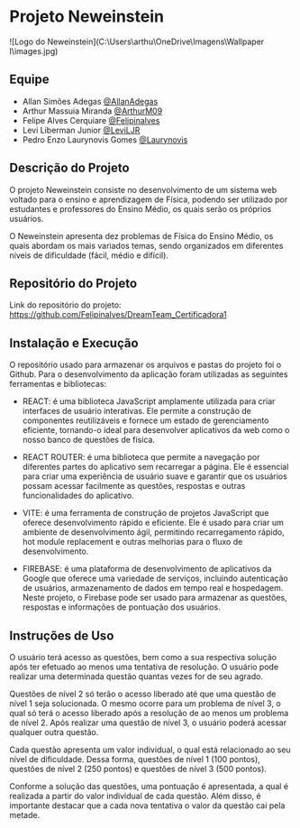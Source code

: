 
# Projeto Neweinstein

![Logo do Neweinstein](C:\Users\arthu\OneDrive\Imagens\Wallpaper I\images.jpg)


## Equipe

- Allan Simões Adegas [@AllanAdegas](https://github.com/AllanAdegas)
- Arthur Massuia Miranda [@ArthurM09](https://github.com/ArthurM09)
- Felipe Alves Cerquiare [@Felipinalves](https://github.com/Felipinalves)
- Levi Liberman Junior [@LeviLJR](https://github.com/LeviLJR)
- Pedro Enzo Laurynovis Gomes [@Laurynovis](https://github.com/Laurynovis)


## Descrição do Projeto

O projeto Neweinstein consiste no desenvolvimento de um sistema web voltado para o ensino e aprendizagem de Física, podendo ser utilizado por estudantes e professores do Ensino Médio, os quais serão os próprios usuários.

O Neweinstein apresenta dez problemas de Física do Ensino Médio, os quais abordam os mais variados temas, sendo organizados em diferentes níveis de dificuldade (fácil, médio e difícil). 


## Repositório do Projeto

Link do repositório do projeto:
https://github.com/Felipinalves/DreamTeam_Certificadora1


## Instalação e Execução

O repositório usado para armazenar os arquivos e pastas do projeto foi o Github. Para o desenvolvimento da aplicação foram utilizadas as seguintes ferramentas e bibliotecas:

- REACT: é uma biblioteca JavaScript amplamente utilizada para criar interfaces de usuário interativas. Ele permite a construção de componentes reutilizáveis e fornece um estado de gerenciamento eficiente, tornando-o ideal para desenvolver aplicativos da web como o nosso banco de questões de física.

- REACT ROUTER: é uma biblioteca que permite a navegação por diferentes partes do aplicativo sem recarregar a página. Ele é essencial para criar uma experiência de usuário suave e garantir que os usuários possam acessar facilmente as questões, respostas e outras funcionalidades do aplicativo.

- VITE: é uma ferramenta de construção de projetos JavaScript que oferece desenvolvimento rápido e eficiente. Ele é usado para criar um ambiente de desenvolvimento ágil, permitindo recarregamento rápido, hot module replacement e outras melhorias para o fluxo de desenvolvimento.

- FIREBASE: é uma plataforma de desenvolvimento de aplicativos da Google que oferece uma variedade de serviços, incluindo autenticação de usuários, armazenamento de dados em tempo real e hospedagem. Neste projeto, o Firebase pode ser usado para armazenar as questões, respostas e informações de pontuação dos usuários.


## Instruções de Uso

O usuário terá acesso as questões, bem como a sua respectiva solução após ter efetuado ao menos uma tentativa de resolução. O usuário pode realizar uma determinada questão quantas vezes for de seu agrado.

Questões de nível 2 só terão o acesso liberado até que uma questão de nível 1 seja solucionada. O mesmo ocorre para um problema de nível 3, o qual só terá o acesso liberado após a resolução de ao menos um problema de nível 2. Após realizar uma questão de nível 3, o usuário poderá acessar qualquer outra questão.

Cada questão apresenta um valor individual, o qual está relacionado ao seu nível de dificuldade. Dessa forma, questões de nível 1 (100 pontos), questões de nível 2 (250 pontos) e questões de nível 3 (500 pontos).

Conforme a solução das questões, uma pontuação é apresentada, a qual é realizada a partir do valor individual de cada questão. Além disso, é importante destacar que a cada nova tentativa o valor da questão cai pela metade.